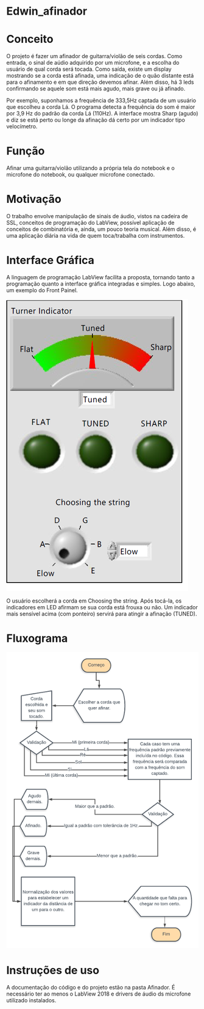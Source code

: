 # Edwin_afinador

# Conceito

O projeto é fazer um afinador de guitarra/violão de seis cordas. Como entrada, o sinal de aúdio adquirido por um microfone, e a escolha do usuário de qual corda será tocada. Como saída, existe um display mostrando se a corda está afinada, uma indicação de o quão distante está para o afinamento e em que direção devemos afinar. Além disso, há 3 leds confirmando se aquele som está mais agudo, mais grave ou já afinado.

Por exemplo, suponhamos a frequência de 333,5Hz captada de um usuário que escolheu a corda Lá. O programa detecta a frequência do som é maior por 3,9 Hz do padrão da corda Lá (110Hz). A interface mostra Sharp (agudo) e diz se está perto ou longe da afinação dá certo por um indicador tipo velocímetro.

# Função

Afinar uma guitarra/violão utilizando a própria tela do notebook e o microfone do notebook, ou qualquer microfone conectado.


# Motivação

O trabalho envolve manipulação de sinais de áudio, vistos na cadeira de SSL, conceitos de programação do LabView, possível aplicação de conceitos de combinatória e, ainda, um pouco teoria musical. Além disso, é uma aplicação diária na vida de quem toca/trabalha com instrumentos.

# Interface Gráfica

A linguagem de programação LabView facilita a proposta, tornando tanto a programação quanto a interface gráfica integradas e simples. Logo abaixo, um exemplo do Front Painel.

![Interface](Interface.png)

O usuário escolherá a corda em Choosing the string. Após tocá-la, os indicadores em LED afirmam se sua corda está frouxa ou não. Um indicador mais sensível acima (com ponteiro) servirá para atingir a afinação (TUNED). 

# Fluxograma

![FluxogramaFinal](FluxogramaFinal.png)

# Instruções de uso

A documentação do código e do projeto estão na pasta Afinador. É necessário ter ao menos o LabView 2018 e drivers de áudio ds microfone utilizado instalados.

